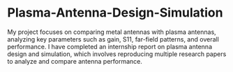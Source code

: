 # Plasma-Antenna-Design-Simulation
My project focuses on comparing metal antennas with plasma antennas, analyzing key parameters such as gain, S11, far-field patterns, and overall performance.
I have completed an internship report on plasma antenna design and simulation, which involves reproducing multiple research papers to analyze and compare antenna performance.
